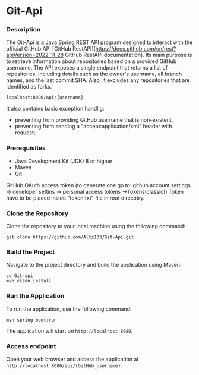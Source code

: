 # Git-Api
### Description
The Git-Api is a Java Spring REST API program designed to interact with the official GitHub API [GitHub RestAPI](https://docs.github.com/en/rest?apiVersion=2022-11-28 GitHub RestAPI documentation).
Its main purpose is to retrieve information about repositories based on a provided GitHub username.
The API exposes a single endpoint that returns a list of repositories, including details such as the owner's username, all branch names, and the last commit SHA.
Also, it excludes any repositories that are identified as forks.


```
localhost:8080/api/{username}
```
 
 It also contains basic exception handlig:
 * preventing from providing GitHub username that is non-existent,
 * preventing from sending a "accept:application/xml" header with request;


 ### Prerequisites

- Java Development Kit (JDK) 8 or higher
- Maven
- Git

GitHub OAuth access token (to generate one go to: github account settings -> developer settins -> personal access tokens ->Tokens(classic))
Token have to be placed inside "token.txt" file in root direcotry.

### Clone the Repository

Clone the repository to your local machine using the following command:
```
git clone https://github.com/Altz133/Git-Api.git
```
### Build the Project

Navigate to the project directory and build the application using Maven:
```
cd Git-api
mvn clean install
```

### Run the Application

To run the application, use the following command:
```
mvn spring-boot:run
```

The application will start on `http://localhost:8080`.

### Access endpoint

Open your web browser and access the application at `http://localhost:8080/api/{GitHub_username}`.
